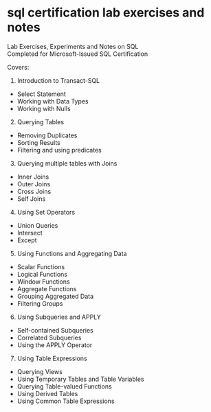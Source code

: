# sql certification lab exercises and notes

Lab Exercises, Experiments and Notes on SQL <br>
Completed for Microsoft-Issued SQL Certification

Covers:
1. Introduction to Transact-SQL
  * Select Statement
  * Working with Data Types
  * Working with Nulls
2. Querying Tables
  * Removing Duplicates
  * Sorting Results
  * Filtering and using predicates
3. Querying multiple tables with Joins
  * Inner Joins
  * Outer Joins
  * Cross Joins
  * Self Joins
4. Using Set Operators
  * Union Queries
  * Intersect
  * Except
5. Using Functions and Aggregating Data
  * Scalar Functions
  * Logical Functions
  * Window Functions
  * Aggregate Functions
  * Grouping Aggregated Data
  * Filtering Groups
6. Using Subqueries and APPLY
  * Self-contained Subqueries
  * Correlated Subqueries
  * Using the APPLY Operator
7. Using Table Expressions
  * Querying Views
  * Using Temporary Tables and Table Variables
  * Querying Table-valued Functions
  * Using Derived Tables
  * Using Common Table Expressions
